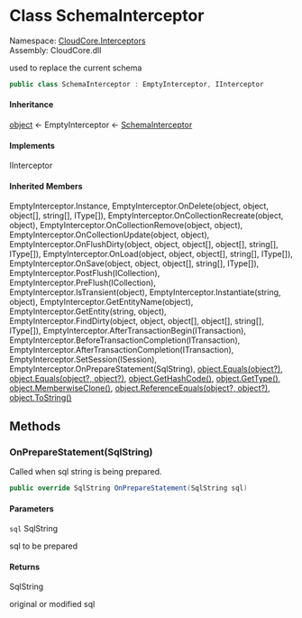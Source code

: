 #  Class SchemaInterceptor

Namespace: [CloudCore.Interceptors](CloudCore.Interceptors.md)  
Assembly: CloudCore.dll  

used to replace the current schema

```csharp
public class SchemaInterceptor : EmptyInterceptor, IInterceptor
```

#### Inheritance

[object](https://learn.microsoft.com/dotnet/api/system.object) ← 
EmptyInterceptor ← 
[SchemaInterceptor](CloudCore.Interceptors.SchemaInterceptor.md)

#### Implements

IInterceptor

#### Inherited Members

EmptyInterceptor.Instance, 
EmptyInterceptor.OnDelete\(object, object, object\[\], string\[\], IType\[\]\), 
EmptyInterceptor.OnCollectionRecreate\(object, object\), 
EmptyInterceptor.OnCollectionRemove\(object, object\), 
EmptyInterceptor.OnCollectionUpdate\(object, object\), 
EmptyInterceptor.OnFlushDirty\(object, object, object\[\], object\[\], string\[\], IType\[\]\), 
EmptyInterceptor.OnLoad\(object, object, object\[\], string\[\], IType\[\]\), 
EmptyInterceptor.OnSave\(object, object, object\[\], string\[\], IType\[\]\), 
EmptyInterceptor.PostFlush\(ICollection\), 
EmptyInterceptor.PreFlush\(ICollection\), 
EmptyInterceptor.IsTransient\(object\), 
EmptyInterceptor.Instantiate\(string, object\), 
EmptyInterceptor.GetEntityName\(object\), 
EmptyInterceptor.GetEntity\(string, object\), 
EmptyInterceptor.FindDirty\(object, object, object\[\], object\[\], string\[\], IType\[\]\), 
EmptyInterceptor.AfterTransactionBegin\(ITransaction\), 
EmptyInterceptor.BeforeTransactionCompletion\(ITransaction\), 
EmptyInterceptor.AfterTransactionCompletion\(ITransaction\), 
EmptyInterceptor.SetSession\(ISession\), 
EmptyInterceptor.OnPrepareStatement\(SqlString\), 
[object.Equals\(object?\)](https://learn.microsoft.com/dotnet/api/system.object.equals\#system\-object\-equals\(system\-object\)), 
[object.Equals\(object?, object?\)](https://learn.microsoft.com/dotnet/api/system.object.equals\#system\-object\-equals\(system\-object\-system\-object\)), 
[object.GetHashCode\(\)](https://learn.microsoft.com/dotnet/api/system.object.gethashcode), 
[object.GetType\(\)](https://learn.microsoft.com/dotnet/api/system.object.gettype), 
[object.MemberwiseClone\(\)](https://learn.microsoft.com/dotnet/api/system.object.memberwiseclone), 
[object.ReferenceEquals\(object?, object?\)](https://learn.microsoft.com/dotnet/api/system.object.referenceequals), 
[object.ToString\(\)](https://learn.microsoft.com/dotnet/api/system.object.tostring)

## Methods

###  OnPrepareStatement\(SqlString\)

Called when sql string is being prepared.

```csharp
public override SqlString OnPrepareStatement(SqlString sql)
```

#### Parameters

`sql` SqlString

sql to be prepared

#### Returns

 SqlString

original or modified sql

